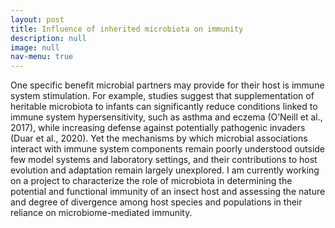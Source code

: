 ```yaml
---
layout: post
title: Influence of inherited microbiota on immunity
description: null
image: null
nav-menu: true
---
```


<p>One specific benefit microbial partners may provide for their host is immune system stimulation. For example, studies suggest that supplementation of heritable microbiota to infants can significantly reduce conditions linked to immune system hypersensitivity, such as asthma and eczema (O’Neill et al., 2017), while increasing defense against potentially pathogenic invaders (Duar et al., 2020). Yet the mechanisms by which microbial associations interact with immune system components remain poorly understood outside few model systems and laboratory settings, and their contributions to host evolution and adaptation remain largely unexplored. I am currently working on a project to characterize the role of microbiota in determining the potential and functional immunity of an insect host and assessing the nature and degree of divergence among host species and populations in their reliance on microbiome-mediated immunity.</p>
